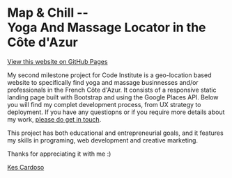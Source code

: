 # Map & Chill -- <br>Yoga And Massage Locator in the Côte d'Azur

 [View this website on GitHub Pages](https://kescardoso.github.io/.../)

My second milestone project for Code Institute is a geo-location based website to specifically find yoga and massage businnesses and/or professionals in the French Côte d'Azur. It consists of a responsive static landing page built with Bootstrap and using the Google Places API. Below you will find my complet development process, from UX strategy to deployment. If you have any questiopns or if you require more details about my work, [please do get in touch](http://kescardoso.com/contact).

This project has both educational and entrepreneurial goals, and it features my skills in programing, web development and creative marketing.

Thanks for appreciating it with me :)

[Kes Cardoso](http://www.kescardoso.com)
